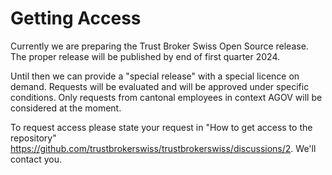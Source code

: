 # Getting Access
Currently we are preparing the Trust Broker Swiss Open Source release. The proper release will be published by end of first quarter 2024.

Until then we can provide a "special release" with a special licence on demand. Requests will be evaluated and will be approved under specific conditions. Only requests from cantonal employees in context AGOV will be considered at the moment.

To request access please state your request in "How to get access to the repository" https://github.com/trustbrokerswiss/trustbrokerswiss/discussions/2. We'll contact you.
